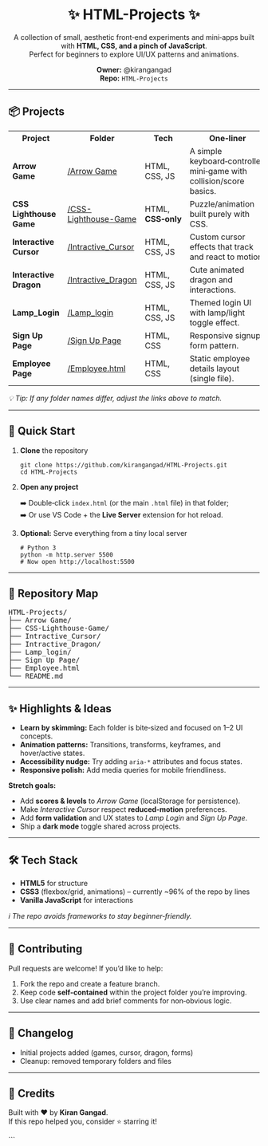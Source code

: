   
<h1 align="center">✨ HTML-Projects ✨</h1>
<p align="center">
  A collection of small, aesthetic front‑end experiments and mini‑apps built with <b>HTML, CSS, and a pinch of JavaScript</b>.<br>
  Perfect for beginners to explore UI/UX patterns and animations.
</p>
 
<p align="center">
  <b>Owner:</b> @kirangangad <br>  
  <b>Repo:</b> <code>HTML-Projects</code>  
</p>

<hr>

<h2>📦 Projects</h2>
<table> 
  <tr>
    <th>Project</th>
    <th>Folder</th>
    <th>Tech</th>
    <th>One‑liner</th>
  </tr>
  <tr>
    <td><b>Arrow Game</b></td>
    <td><a href="./Arrow%20Game">/Arrow Game</a></td>
    <td>HTML, CSS, JS</td>
    <td>A simple keyboard‑controlled mini‑game with collision/score basics.</td>
  </tr>
  <tr>
    <td><b>CSS Lighthouse Game</b></td>
    <td><a href="./CSS-Lighthouse-Game">/CSS-Lighthouse-Game</a></td>
    <td>HTML, <b>CSS‑only</b></td>
    <td>Puzzle/animation built purely with CSS.</td>
  </tr>
  <tr>
    <td><b>Interactive Cursor</b></td>
    <td><a href="./Intractive_Cursor">/Intractive_Cursor</a></td>
    <td>HTML, CSS, JS</td>
    <td>Custom cursor effects that track and react to motion.</td>
  </tr>
  <tr>
    <td><b>Interactive Dragon</b></td>
    <td><a href="./Intractive_Dragon">/Intractive_Dragon</a></td>
    <td>HTML, CSS, JS</td>
    <td>Cute animated dragon and interactions.</td>
  </tr>
  <tr>
    <td><b>Lamp_Login</b></td>
    <td><a href="./Lamp_login">/Lamp_login</a></td>
    <td>HTML, CSS, JS</td>
    <td>Themed login UI with lamp/light toggle effect.</td>
  </tr>
  <tr>
    <td><b>Sign Up Page</b></td>
    <td><a href="./Sign%20Up%20Page">/Sign Up Page</a></td>
    <td>HTML, CSS</td>
    <td>Responsive signup form pattern.</td>
  </tr>
  <tr>
    <td><b>Employee Page</b></td>
    <td><a href="./Employee.html">/Employee.html</a></td>
    <td>HTML, CSS</td>
    <td>Static employee details layout (single file).</td>
  </tr>
</table>
<p><i>💡 Tip: If any folder names differ, adjust the links above to match.</i></p>

<hr>

<h2>🚀 Quick Start</h2>
<ol>
  <li><b>Clone</b> the repository<br>
  <pre><code>git clone https://github.com/kirangangad/HTML-Projects.git
cd HTML-Projects</code></pre></li>

  <li><b>Open any project</b><br>
    <p>➡️ Double‑click <code>index.html</code> (or the main <code>.html</code> file) in that folder;<br>
    ➡️ Or use VS Code + the <b>Live Server</b> extension for hot reload.</p>
  </li>

  <li><b>Optional:</b> Serve everything from a tiny local server<br>
  <pre><code># Python 3
python -m http.server 5500
# Now open http://localhost:5500</code></pre></li>
</ol>

<hr>

<h2>🧭 Repository Map</h2>
<pre>
HTML-Projects/
├── Arrow Game/
├── CSS-Lighthouse-Game/
├── Intractive_Cursor/
├── Intractive_Dragon/
├── Lamp_login/
├── Sign Up Page/
├── Employee.html
└── README.md
</pre>

<hr>

<h2>✨ Highlights & Ideas</h2>
<ul>
  <li><b>Learn by skimming:</b> Each folder is bite‑sized and focused on 1–2 UI concepts.</li>
  <li><b>Animation patterns:</b> Transitions, transforms, keyframes, and hover/active states.</li>
  <li><b>Accessibility nudge:</b> Try adding <code>aria-*</code> attributes and focus states.</li>
  <li><b>Responsive polish:</b> Add media queries for mobile friendliness.</li>
</ul>

<p><b>Stretch goals:</b></p>
<ul>
  <li>Add <b>scores & levels</b> to <i>Arrow Game</i> (localStorage for persistence).</li>
  <li>Make <i>Interactive Cursor</i> respect <b>reduced‑motion</b> preferences.</li>
  <li>Add <b>form validation</b> and UX states to <i>Lamp Login</i> and <i>Sign Up Page</i>.</li>
  <li>Ship a <b>dark mode</b> toggle shared across projects.</li>
</ul>

<hr>

<h2>🛠️ Tech Stack</h2>
<ul>
  <li><b>HTML5</b> for structure</li>
  <li><b>CSS3</b> (flexbox/grid, animations) – currently ~96% of the repo by lines</li>
  <li><b>Vanilla JavaScript</b> for interactions</li>
</ul>
<p><i>ℹ️ The repo avoids frameworks to stay beginner‑friendly.</i></p>

<hr>

<h2>🤝 Contributing</h2>
<p>Pull requests are welcome! If you’d like to help:</p>
<ol>
  <li>Fork the repo and create a feature branch.</li>
  <li>Keep code <b>self‑contained</b> within the project folder you’re improving.</li>
  <li>Use clear names and add brief comments for non‑obvious logic.</li>
</ol>

<hr>

<h2>🧾 Changelog</h2>
<ul>
  <li>Initial projects added (games, cursor, dragon, forms)</li>
  <li>Cleanup: removed temporary folders and files</li>
</ul>

<hr>

<h2>🙌 Credits</h2>
<p>Built with ❤️ by <b>Kiran Gangad</b>.<br>
If this repo helped you, consider ⭐ starring it!</p>
```
